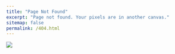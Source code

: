 ```yaml
---
title: "Page Not Found"
excerpt: "Page not found. Your pixels are in another canvas."
sitemap: false
permalink: /404.html
---
```


![](https://img.lovepik.com/free-png/20210918/lovepik-404-page-error-png-image_400217866_wh1200.png)